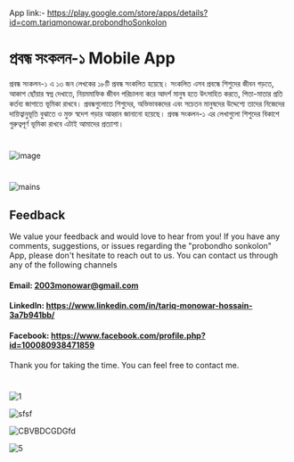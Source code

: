 App link:- https://play.google.com/store/apps/details?id=com.tariqmonowar.probondhoSonkolon

# প্রবন্ধ সংকলন-১ Mobile App
প্রবন্ধ সংকলন-১ এ ১৩ জন লেখকের ১৮টি প্রবন্ধ সংকলিত হয়েছে। সংকলিত এসব প্রবন্ধে শিশুদের জীবন গড়তে, আকাশ ছোঁয়ার স্বপ্ন দেখাতে, নিয়মমাফিক জীবন পরিচালনা করে আদর্শ মানুষ হতে উৎসাহিত করতে, পিতা-মাতার প্রতি কর্তব্য জাগাতে ভূমিকা রাখবে। প্রবন্ধগুলোতে শিশুদের, অভিভাবকদের এবং সচেতন মানুষদের উদ্দেশ্যে তাদের নিজেদের দায়িত্বানুভূতি বুঝাতে ও মুক্ত স্বদেশ গড়ার আহ্বান জানানো হয়েছে। প্রবন্ধ সংকলন-১ এর লেখাগুলো শিশুদের বিকাশে গুরুত্বপূর্ণ ভূমিকা রাখবে এটাই আমাদের প্রত্যাশা।
#
#
![image](https://github.com/Tariq-Monowar/probondho_sonkolon1-App/assets/101199109/cefb5b45-4b22-4645-b510-80bf75cca3e4)
#
#
![mains](https://user-images.githubusercontent.com/101199109/235267913-06d94827-c4e4-4d09-ad1b-fdfe2414d21e.png)

## Feedback
We value your feedback and would love to hear from you! If you have any comments, suggestions, or issues regarding the "probondho sonkolon" App, please don't hesitate to reach out to us. You can contact us through any of the following channels

#### Email: 2003monowar@gmail.com
#### LinkedIn: https://www.linkedin.com/in/tariq-monowar-hossain-3a7b941bb/
#### Facebook: https://www.facebook.com/profile.php?id=100080938471859

Thank you for taking the time. You can feel free to contact me.
# 
# 


![1](https://user-images.githubusercontent.com/101199109/235267994-7397d2a1-add9-4613-a0b4-ab4e8fe9a507.png)

![sfsf](https://user-images.githubusercontent.com/101199109/234033893-8f4e89d4-dc29-46d2-a585-c491f771fb02.png)

![CBVBDCGDGfd](https://user-images.githubusercontent.com/101199109/234033900-9f5477f3-b35a-4dbd-af07-22579328c76c.png)
 
![5](https://user-images.githubusercontent.com/101199109/235279790-d1dead52-85fb-4228-9e45-148c1b4fe584.png)
